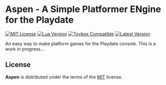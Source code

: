 # Aspen - A Simple Platformer ENgine for the Playdate

[![MIT License](https://img.shields.io/github/license/DidierMalenfant/Poke-Crossing)](https://spdx.org/licenses/MIT.html) [![Lua Version](https://img.shields.io/badge/Lua-5.4-yellowgreen)](https://lua.org) [![Toybox Compatible](https://img.shields.io/badge/toybox.py-compatible-brightgreen)](https://toyboxpy.io) [![Latest Version](https://img.shields.io/github/v/tag/DidierMalenfant/Aspen)](https://github.com/DidierMalenfant/Aspen/tags)

An easy way to make platform games for the Playdate console. This is a work in progress...

## License

**Aspen** is distributed under the terms of the [MIT](https://spdx.org/licenses/MIT.html) license.

